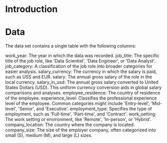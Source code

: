 # Introduction
# Data
The data set contains a single table with the following columns:

work_year: The year in which the data was recorded.
job_title: The specific title of the job role, like 'Data Scientist', 'Data Engineer', or 'Data Analyst'.
job_category: A classification of the job role into broader categories for easier analysis.
salary_currency: The currency in which the salary is paid, such as USS and EUR.
salary: The annual gross salary of the role in the local currency.
salary_in_usd: The annual gross salary converted to United States Dollars (USD). This uniform currency conversion aids in global salary comparisons and analyses.
employee_residence: The country of residence of the employee.
experience_level: Classifies the professional experience level of the employee. Common categories might include 'Entry-level', 'Mid-level', 'Senior', and 'Executive'.
employment_type: Specifies the type of employment, such as 'Full-time', 'Part-time', and 'Contract'.
work_setting: The work setting or environment, like 'Remote', 'In-person', or 'Hybrid'.
company_location: The country where the company is located.
company_size: The size of the employer company, often categorized into small (S), medium (M), and large (L) sizes.
